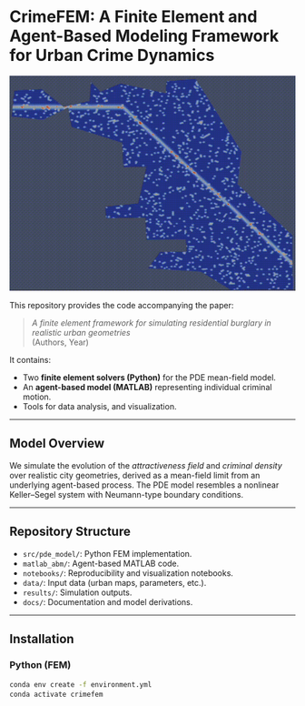 # CrimeFEM: A Finite Element and Agent-Based Modeling Framework for Urban Crime Dynamics
![Demo](demo.gif)


This repository provides the code accompanying the paper:

> *A finite element framework for simulating residential burglary in realistic urban geometries*  
> (Authors, Year)

It contains:
- Two **finite element solvers (Python)** for the PDE mean-field model.
- An **agent-based model (MATLAB)** representing individual criminal motion.
- Tools for data analysis, and visualization.

---

## Model Overview
We simulate the evolution of the *attractiveness field* and *criminal density* over realistic city geometries,
derived as a mean-field limit from an underlying agent-based process.
The PDE model resembles a nonlinear Keller–Segel system with Neumann-type boundary conditions.

---

## Repository Structure
- `src/pde_model/`: Python FEM implementation.
- `matlab_abm/`: Agent-based MATLAB code.
- `notebooks/`: Reproducibility and visualization notebooks.
- `data/`: Input data (urban maps, parameters, etc.).
- `results/`: Simulation outputs.
- `docs/`: Documentation and model derivations.

---

## Installation

### Python (FEM)
```bash
conda env create -f environment.yml
conda activate crimefem
